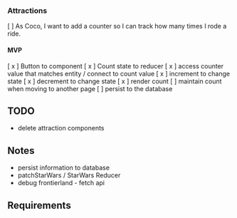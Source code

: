### Attractions
[   ] As Coco, I want to add a counter so I can track how many times I rode a ride.

#### MVP
[ x ] Button to component
[ x ] Count state to reducer
[ x ] access counter value that matches entity / connect to count value
[ x ] increment to change state
[ x ] decrement to change state
[ x ] render count
[   ] maintain count when moving to another page
[   ] persist to the database

## TODO
- delete attraction components

## Notes
- persist information to database
- patchStarWars / StarWars Reducer
- debug frontierland - fetch api
## Requirements
